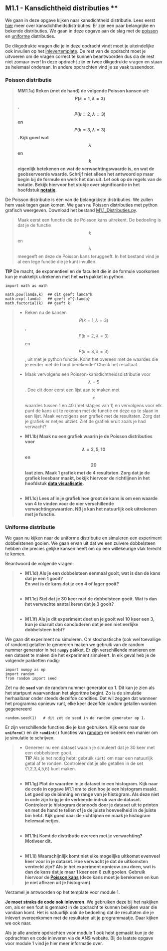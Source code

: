 ## M1.1 - Kansdichtheid distributies **
<!--REF\label{/opdrachten-module-1/distributies}-->

We gaan in deze opgave kijken naar kansdichtheid distributie. 
Lees eerst [hier](/module-1/verdelingsfuncties) meer over kansdichtheidsdistributies. Er zijn een paar belangrijke en bekende distributies. We gaan in deze opgave aan de slag met de <a href="/module-1/verdelingsfuncties#Poisson">poisson</a>  en  <a href="/module-1/verdelingsfuncties#Uniform">uniforme</a>  distributies.

De dikgedrukte vragen die je in deze opdracht vindt moet je uiteindelijke ook invullen op het [inlevertemplate](https://das.progblab.nl/course/12%20Opdrachten%20Module%201/00%20Opdrachten/InlevertemplateModule1.docx). De rest van de opdracht moet je uitvoeren om de vragen correct te kunnen beantwoorden dus sla de rest niet zomaar over! In deze opdracht zijn er twee dikgedrukte vragen en staan ze helemaal onderaan. In andere opdrachten vind je ze vaak tussendoor.


### Poisson distributie

> **MM1.1a) Reken (met de hand) de volgende Poisson kansen uit: $$P(k=1, \lambda=3)$$, $$P(k=2, \lambda =3)$$ en $$P(k=3, \lambda=3)$$. Kijk goed wat $$\lambda$$ en $$k$$ eigenlijk betekenen en wat de verwachtingswaarde is, en wat de geobserveerde waarde. Schrijf niet alleen het antwoord op maar begin bij de formule en werk het dan uit. Let ook op de regels van de notatie. Bekijk hiervoor het stukje over significantie in het hoofdstuk [notatie](/module-1/notatie).**

De Poisson distributie is één van de belangrijkste distributies. We zullen hem vaak tegen gaan komen.
We gaan nu Poisson distributies met python grafisch weergeven. Download het bestand [M1.1_Distributies.py](https://das.proglab.nl/course/12%20Opdrachten%20Module%201/20%20Distributies/M1.1_Distributies.py).


> Maak eerst een functie die de Poisson kans uitrekent. De bedoeling is dat je de functie $$k$$ en $$\lambda$$ meegeeft en deze de Poisson kans teruggeeft. In het bestand vind je al een lege functie die je kunt invullen.  

 **TIP** De macht, de exponentieel en de faculteit die in de formule voorkomen kun je makkelijk uitrekenen met het **`math`** pakket in python. 
 
	import math as math
 		
	math.pow(lamda,k)  ## dit geeft lamda^k  
	math.exp(-lamda)   ## geeft e^{-lamda}   
	math.factorial(k)  ## geeft k!  
 
 <!--comment: lamda hierboven niet veranderen in lambda!!-->
 
> - Reken nu de kansen $$P(k=1,\lambda=3)$$, $$P(k=2,\lambda =3)$$ en $$P(k=3,\lambda=3)$$, uit met je python functie. Komt het overeen met de waardes die je eerder met de hand berekende? Check het resultaat.
>
> - Maak vervolgens een Poisson-kansdichtheidsdistributie voor $$\lambda = 5$$. Doe dit door eerst een lijst aan te maken met $$x$$ waardes tussen 1 en 40 (met stapjes van 1) en vervolgens voor elk punt de kans uit te rekenen met de functie en deze op te slaan in een lijst. Maak vervolgens een grafiek met de resultaten. Zorg dat je grafiek er netjes uitziet. Ziet de grafiek eruit zoals je had verwacht? 
> 
> - **M1.1b) Maak nu een grafiek waarin je de Poisson distributies voor $$\lambda = 2, 5, 10$$ en $$20$$ laat zien. Maak 1 grafiek met de 4 resultaten. Zorg dat je de grafiek leesbaar maakt, bekijk hiervoor de richtlijnen in het hoofdstuk [data visualisatie](/module-1/data-visualiseren).** <br><br>
>
> - **M1.1c) Lees af in je grafiek hoe groot de kans is om een waarde van 4 te vinden voor de vier verschillende verwachtingswaarden. NB je kan het natuurlijk ook uitrekenen met je functie.**



### Uniforme distributie
We gaan nu kijken naar de uniforme distributie en simuleren een experiment dobbelstenen gooien. We gaan ervan uit dat we een zuivere dobbelsteen hebben die precies gelijke kansen heeft om op een willekeurige vlak terecht te komen.

Beantwoord de volgende vragen:  

> - **M1.1d) Als je een dobbelsteen eenmaal gooit, wat is dan de kans dat je een 1 gooit?   
En wat is de kans dat je een 4 of lager gooit?**<br><br>
>
> - **M1.1e) Stel dat je 30 keer met de dobbelsteen gooit. Wat is dan het verwachte aantal keren dat je 3 gooit?**<br><br>
>
> - **M1.1f) Als je dit experiment doet en je gooit wel 10 keer een 3, kun je daaruit dan concluderen dat je een niet eerlijke dobbelsteen hebt?**
<!-- Voor 2023: Beredeneer je antwoord-->

We gaan dit experiment nu simuleren. Om stochastische (ook wel toevallige of random) getallen te genereren maken we gebruik van de random nummer generator in het **`numpy`** pakket. Er zijn verschillende manieren om een dataset te maken die het experiment simuleert. In elk geval heb je de volgende pakketten nodig: 

	import numpy as np
	import random
	from random import seed


Zet nu de **`seed`** van de random nummer generator op 1. Dit kan je zien als het startpunt waarvandaan het algoritme begint. Zo is de simulatie herhaalbaar onder steeds dezelfde condities. Dat wil zeggen dat wanneer het programma opnieuw runt, elke keer dezelfde random getallen worden gegenereerd



	random.seed(1)   # dit zet de seed in de random generator op 1.

Er zijn verschillende functies die je kan gebruiken. Kijk eens naar de **`uniform()`** en de **`randint()`** functies van [random](https://docs.python.org/3/library/random.html) en bedenk een manier om je simulatie te schrijven. 



> - Genereer nu een dataset waarin je simuleert dat je 30 keer met een dobbelsteen gooit.  <br>
**TIP** Als je het nodig hebt: gebruik **`(int)`** om naar een natuurlijk getal af te ronden. Controleer dat je alle getallen in de set {1,2,3,4,5,6} kunt maken. <br><br>  
> - **M1.1g) Plot de waarden in je dataset in een histogram. Kijk naar de code in opgave M1.1 om te zien hoe je een histogram maakt. Let goed op de binning en range van je histogram. Als deze niet in orde zijn krijg je de verkeerde indruk van de dataset. Controleer je histogram desnoods door je dataset uit te printen en met de hand te tellen of je de juiste hoeveelheid in de juiste bin hebt. Kijk goed naar de richtlijnen en maak je histogram helemaal netjes.** <br><br>
>
> - **M1.1h)  Komt de distributie overeen met je verwachting? Motiveer dit.**<br><br>
>
> - **M1.1i)  Waarschijnlijk komt niet elke mogelijke uitkomst evenveel keer voor in je dataset. Hoe verwacht je dat de uitkomsten verdeeld zijn? Als je het experiment opnieuw zou doen, wat is dan de kans dat je maar 1 keer een 6 zult gooien. Gebruik hiervoor de <a href="/module-1/verdelingsfuncties#Poisson">Poisson kans</a> (deze kans moet je berekenen en kun je niet aflezen uit je histogram).**

Verzamel je antwoorden op het template voor module 1.

**Je moet straks de code ook inleveren**. We gebruiken deze bij het nakijken om, als er een fout is gemaakt in de opdracht te kunnen bekijken waar die vandaan komt. Het is natuurlijk ook de bedoeling dat de resultaten die je inlevert overeenkomen met de resultaten uit je programmaatje. Daar kijken we ook naar.


Als je alle andere opdrachten voor module 1 ook hebt gemaakt kun je de opdrachten en code inleveren via de ANS website. Bij de laatste opgave voor module 1 vind je hier meer informatie over. 